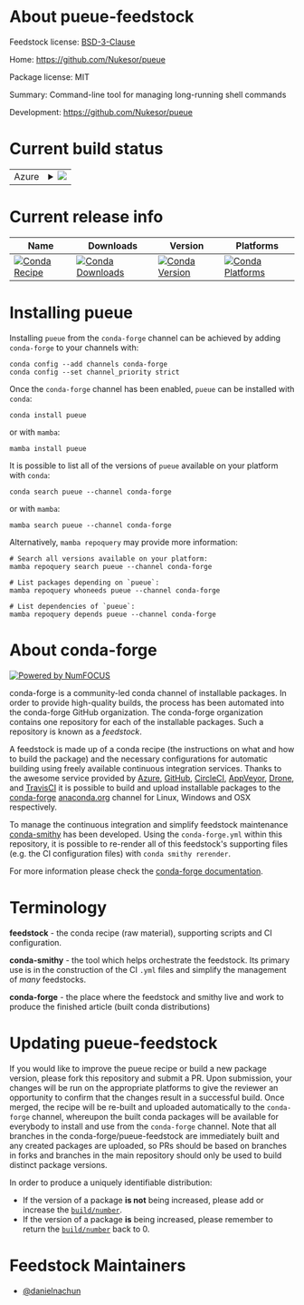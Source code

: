 About pueue-feedstock
=====================

Feedstock license: [BSD-3-Clause](https://github.com/conda-forge/pueue-feedstock/blob/main/LICENSE.txt)

Home: https://github.com/Nukesor/pueue

Package license: MIT

Summary: Command-line tool for managing long-running shell commands

Development: https://github.com/Nukesor/pueue

Current build status
====================


<table>
    
  <tr>
    <td>Azure</td>
    <td>
      <details>
        <summary>
          <a href="https://dev.azure.com/conda-forge/feedstock-builds/_build/latest?definitionId=23964&branchName=main">
            <img src="https://dev.azure.com/conda-forge/feedstock-builds/_apis/build/status/pueue-feedstock?branchName=main">
          </a>
        </summary>
        <table>
          <thead><tr><th>Variant</th><th>Status</th></tr></thead>
          <tbody><tr>
              <td>linux_64</td>
              <td>
                <a href="https://dev.azure.com/conda-forge/feedstock-builds/_build/latest?definitionId=23964&branchName=main">
                  <img src="https://dev.azure.com/conda-forge/feedstock-builds/_apis/build/status/pueue-feedstock?branchName=main&jobName=linux&configuration=linux%20linux_64_" alt="variant">
                </a>
              </td>
            </tr><tr>
              <td>linux_aarch64</td>
              <td>
                <a href="https://dev.azure.com/conda-forge/feedstock-builds/_build/latest?definitionId=23964&branchName=main">
                  <img src="https://dev.azure.com/conda-forge/feedstock-builds/_apis/build/status/pueue-feedstock?branchName=main&jobName=linux&configuration=linux%20linux_aarch64_" alt="variant">
                </a>
              </td>
            </tr><tr>
              <td>linux_ppc64le</td>
              <td>
                <a href="https://dev.azure.com/conda-forge/feedstock-builds/_build/latest?definitionId=23964&branchName=main">
                  <img src="https://dev.azure.com/conda-forge/feedstock-builds/_apis/build/status/pueue-feedstock?branchName=main&jobName=linux&configuration=linux%20linux_ppc64le_" alt="variant">
                </a>
              </td>
            </tr><tr>
              <td>osx_64</td>
              <td>
                <a href="https://dev.azure.com/conda-forge/feedstock-builds/_build/latest?definitionId=23964&branchName=main">
                  <img src="https://dev.azure.com/conda-forge/feedstock-builds/_apis/build/status/pueue-feedstock?branchName=main&jobName=osx&configuration=osx%20osx_64_" alt="variant">
                </a>
              </td>
            </tr><tr>
              <td>osx_arm64</td>
              <td>
                <a href="https://dev.azure.com/conda-forge/feedstock-builds/_build/latest?definitionId=23964&branchName=main">
                  <img src="https://dev.azure.com/conda-forge/feedstock-builds/_apis/build/status/pueue-feedstock?branchName=main&jobName=osx&configuration=osx%20osx_arm64_" alt="variant">
                </a>
              </td>
            </tr><tr>
              <td>win_64</td>
              <td>
                <a href="https://dev.azure.com/conda-forge/feedstock-builds/_build/latest?definitionId=23964&branchName=main">
                  <img src="https://dev.azure.com/conda-forge/feedstock-builds/_apis/build/status/pueue-feedstock?branchName=main&jobName=win&configuration=win%20win_64_" alt="variant">
                </a>
              </td>
            </tr>
          </tbody>
        </table>
      </details>
    </td>
  </tr>
</table>

Current release info
====================

| Name | Downloads | Version | Platforms |
| --- | --- | --- | --- |
| [![Conda Recipe](https://img.shields.io/badge/recipe-pueue-green.svg)](https://anaconda.org/conda-forge/pueue) | [![Conda Downloads](https://img.shields.io/conda/dn/conda-forge/pueue.svg)](https://anaconda.org/conda-forge/pueue) | [![Conda Version](https://img.shields.io/conda/vn/conda-forge/pueue.svg)](https://anaconda.org/conda-forge/pueue) | [![Conda Platforms](https://img.shields.io/conda/pn/conda-forge/pueue.svg)](https://anaconda.org/conda-forge/pueue) |

Installing pueue
================

Installing `pueue` from the `conda-forge` channel can be achieved by adding `conda-forge` to your channels with:

```
conda config --add channels conda-forge
conda config --set channel_priority strict
```

Once the `conda-forge` channel has been enabled, `pueue` can be installed with `conda`:

```
conda install pueue
```

or with `mamba`:

```
mamba install pueue
```

It is possible to list all of the versions of `pueue` available on your platform with `conda`:

```
conda search pueue --channel conda-forge
```

or with `mamba`:

```
mamba search pueue --channel conda-forge
```

Alternatively, `mamba repoquery` may provide more information:

```
# Search all versions available on your platform:
mamba repoquery search pueue --channel conda-forge

# List packages depending on `pueue`:
mamba repoquery whoneeds pueue --channel conda-forge

# List dependencies of `pueue`:
mamba repoquery depends pueue --channel conda-forge
```


About conda-forge
=================

[![Powered by
NumFOCUS](https://img.shields.io/badge/powered%20by-NumFOCUS-orange.svg?style=flat&colorA=E1523D&colorB=007D8A)](https://numfocus.org)

conda-forge is a community-led conda channel of installable packages.
In order to provide high-quality builds, the process has been automated into the
conda-forge GitHub organization. The conda-forge organization contains one repository
for each of the installable packages. Such a repository is known as a *feedstock*.

A feedstock is made up of a conda recipe (the instructions on what and how to build
the package) and the necessary configurations for automatic building using freely
available continuous integration services. Thanks to the awesome service provided by
[Azure](https://azure.microsoft.com/en-us/services/devops/), [GitHub](https://github.com/),
[CircleCI](https://circleci.com/), [AppVeyor](https://www.appveyor.com/),
[Drone](https://cloud.drone.io/welcome), and [TravisCI](https://travis-ci.com/)
it is possible to build and upload installable packages to the
[conda-forge](https://anaconda.org/conda-forge) [anaconda.org](https://anaconda.org/)
channel for Linux, Windows and OSX respectively.

To manage the continuous integration and simplify feedstock maintenance
[conda-smithy](https://github.com/conda-forge/conda-smithy) has been developed.
Using the ``conda-forge.yml`` within this repository, it is possible to re-render all of
this feedstock's supporting files (e.g. the CI configuration files) with ``conda smithy rerender``.

For more information please check the [conda-forge documentation](https://conda-forge.org/docs/).

Terminology
===========

**feedstock** - the conda recipe (raw material), supporting scripts and CI configuration.

**conda-smithy** - the tool which helps orchestrate the feedstock.
                   Its primary use is in the construction of the CI ``.yml`` files
                   and simplify the management of *many* feedstocks.

**conda-forge** - the place where the feedstock and smithy live and work to
                  produce the finished article (built conda distributions)


Updating pueue-feedstock
========================

If you would like to improve the pueue recipe or build a new
package version, please fork this repository and submit a PR. Upon submission,
your changes will be run on the appropriate platforms to give the reviewer an
opportunity to confirm that the changes result in a successful build. Once
merged, the recipe will be re-built and uploaded automatically to the
`conda-forge` channel, whereupon the built conda packages will be available for
everybody to install and use from the `conda-forge` channel.
Note that all branches in the conda-forge/pueue-feedstock are
immediately built and any created packages are uploaded, so PRs should be based
on branches in forks and branches in the main repository should only be used to
build distinct package versions.

In order to produce a uniquely identifiable distribution:
 * If the version of a package **is not** being increased, please add or increase
   the [``build/number``](https://docs.conda.io/projects/conda-build/en/latest/resources/define-metadata.html#build-number-and-string).
 * If the version of a package **is** being increased, please remember to return
   the [``build/number``](https://docs.conda.io/projects/conda-build/en/latest/resources/define-metadata.html#build-number-and-string)
   back to 0.

Feedstock Maintainers
=====================

* [@danielnachun](https://github.com/danielnachun/)

